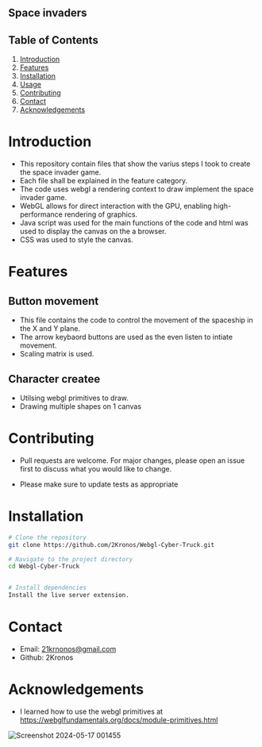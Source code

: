 ## Space invaders




## Table of Contents

1. [Introduction](#introduction)
2. [Features](#features)
3. [Installation](#installation)
4. [Usage](#usage)
5. [Contributing](#contributing)
6. [Contact](#contact)
7. [Acknowledgements](#acknowledgements)

# Introduction


 - This repository contain files that show the varius steps I took to create the space invader game.
 - Each file shall be explained in the feature category.
 - The code uses webgl a rendering context to draw implement the space invader game.
 - WebGL allows for direct interaction with the GPU, enabling high-performance rendering of graphics.
 - Java script was used for the main functions of the code and html was used to display the canvas on the a browser.
 - CSS was used to style the canvas.

   

# Features

## Button movement
- This file contains the code to control the movement of the spaceship in the X and Y plane.
- The arrow keybaord buttons are used as the even listen to intiate movement.
- Scaling matrix is used.

## Character createe


- Utilsing webgl primitives to draw.
- Drawing multiple shapes on 1 canvas



# Contributing 

- Pull requests are welcome. For major changes, please open an issue first
to discuss what you would like to change.

- Please make sure to update tests as appropriate

# Installation 

```bash
# Clone the repository
git clone https://github.com/2Kronos/Webgl-Cyber-Truck.git

# Navigate to the project directory
cd Webgl-Cyber-Truck


# Install dependencies
Install the live server extension.
```


# Contact

- Email: 21krnonos@gmail.com
- Github: 2Kronos

# Acknowledgements

- I learned how to use the webgl primitives at https://webglfundamentals.org/docs/module-primitives.html

![Screenshot 2024-05-17 001455](https://github.com/2Kronos/Webgl-space-invaders/assets/163877990/f8c607bc-8f1d-43bb-a9e8-9b53480e1a6d)
